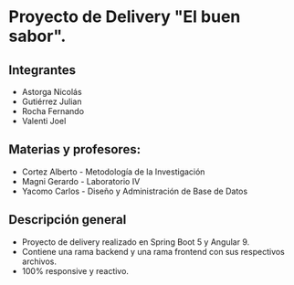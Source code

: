 # Proyecto de Delivery "El buen sabor".

## Integrantes

- Astorga Nicolás
- Gutiérrez Julian
- Rocha Fernando
- Valenti Joel

## Materias y profesores:

- Cortez Alberto - Metodología de la Investigación
- Magni Gerardo - Laboratorio IV
- Yacomo Carlos - Diseño y Administración de Base de Datos

## Descripción general

* Proyecto de delivery realizado en Spring Boot 5 y Angular 9. 
* Contiene una rama backend y una rama frontend con sus respectivos archivos.
* 100% responsive y reactivo.
